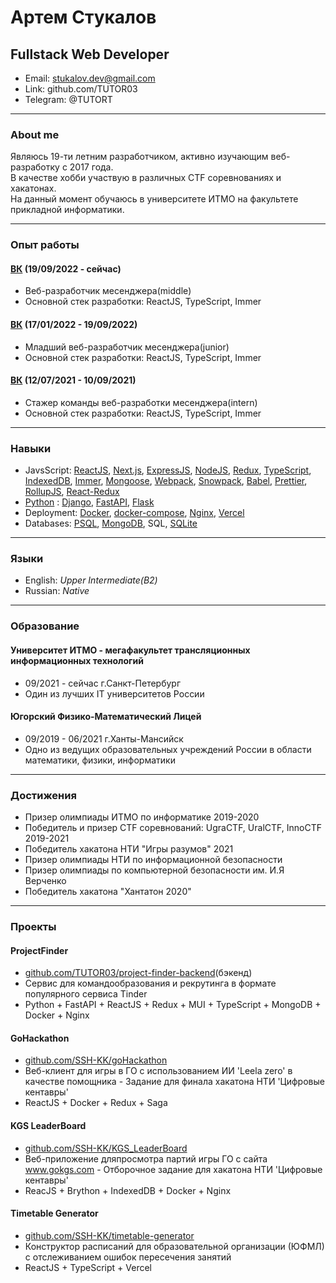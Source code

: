 # Артем Стукалов

## Fullstack Web Developer

- Email: stukalov.dev@gmail.com
- Link: github.com/TUTOR03
- Telegram: @TUTORT

---

### About me

Являюсь 19-ти летним разработчиком, активно изучающим веб-разработку с 2017 года.  
В качестве хобби участвую в различных CTF соревнованиях и хакатонах.  
На данный момент обучаюсь в университете ИТМО на факультете прикладной информатики.

---

### Опыт работы

#### [ВК](https://vk.com) (19/09/2022 - сейчас)

- Веб-разработчик месенджера(middle)
- Основной стек разработки: ReactJS, TypeScript, Immer

#### [ВК](https://vk.com) (17/01/2022 - 19/09/2022)

- Младший веб-разработчик месенджера(junior)
- Основной стек разработки: ReactJS, TypeScript, Immer

#### [ВК](https://vk.com) (12/07/2021 - 10/09/2021)

- Cтажер команды веб-разработки месенджера(intern)
- Основной стек разработки: ReactJS, TypeScript, Immer

---

### Навыки

- JavsScript: [ReactJS](https://reactjs.org), [Next.js](https://nextjs.org), [ExpressJS](https://expressjs.com), [NodeJS](https://nodejs.org), [Redux](https://redux.js.org), [TypeScript](https://www.typescriptlang.org), [IndexedDB](https://github.com/jakearchibald/idb), [Immer](https://immerjs.github.io/immer), [Mongoose](https://mongoosejs.com), [Webpack](https://webpack.js.org), [Snowpack](https://www.snowpack.dev), [Babel](https://babeljs.io), [Prettier](https://prettier.io), [RollupJS](https://rollupjs.org), [React-Redux](https://react-redux.js.org)
- [Python](https://www.python.org) : [Django](https://www.djangoproject.com), [FastAPI](https://fastapi.tiangolo.com), [Flask](https://flask.palletsprojects.com)
- Deployment: [Docker](https://www.docker.com), [docker-compose](https://docs.docker.com/compose), [Nginx](https://nginx.org), [Vercel](https://vercel.com)
- Databases: [PSQL](https://postgrespro.ru), [MongoDB](https://www.mongodb.com), SQL, [SQLite](https://www.sqlite.org)

---

### Языки

- English: _Upper Intermediate(B2)_
- Russian: _Native_

---

### Образование

#### Университет ИТМО - мегафакультет трансляционных информационных технологий

- 09/2021 - сейчас г.Санкт-Петербург
- Один из лучших IT университетов России

#### Югорский Физико-Математический Лицей

- 09/2019 - 06/2021 г.Ханты-Мансийск
- Одно из ведущих образовательных учреждений России в области математики, физики, информатики

---

### Достижения

- Призер олимпиады ИТМО по информатике 2019-2020
- Победитель и призер CTF соревнований: UgraCTF, UralCTF, InnoCTF 2019-2021
- Победитель хакатона НТИ "Игры разумов" 2021
- Призер олимпиады НТИ по информационной безопасности
- Призер олимпиады по компьютерной безопасности им. И.Я Верченко
- Победитель хакатона "Хантатон 2020"

---

### Проекты

#### ProjectFinder

- [github.com/TUTOR03/project-finder-backend](github.com/TUTOR03/project-finder-backend)(бэкенд)
- Сервис для командообразования и рекрутинга в формате популярного сервиса Tinder
- Python + FastAPI + ReactJS + Redux + MUI + TypeScript + MongoDB + Docker + Nginx

#### GoHackathon

- [github.com/SSH-KK/goHackathon](github.com/SSH-KK/goHackathon)
- Веб-клиент для игры в ГО с использованием ИИ 'Leela zero' в качестве помощника - Задание для финала хакатона НТИ 'Цифровые кентавры'
- ReactJS + Docker + Redux + Saga

#### KGS LeaderBoard

- [github.com/SSH-KK/KGS_LeaderBoard](github.com/SSH-KK/KGS_LeaderBoard)
- Веб-приложение дляпросмотра партий игры ГО с сайта www.gokgs.com - Отборочное задание для хакатона НТИ 'Цифровые кентавры'
- ReacJS + Brython + IndexedDB + Docker + Nginx

#### Timetable Generator

- [github.com/SSH-KK/timetable-generator](github.com/SSH-KK/timetable-generator)
- Конструктор расписаний для образовательной организации (ЮФМЛ) c отслеживанием ошибок пересечения занятий
- ReactJS + TypeScript + Vercel
